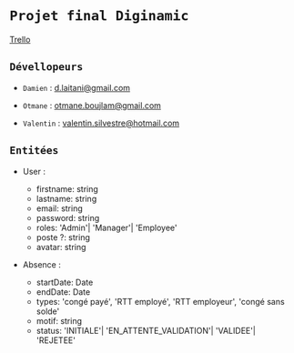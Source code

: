 # `Projet final Diginamic`

[Trello](https://trello.com/b/n3ftyVDE/projet-final)

## `Dévellopeurs`

-   `Damien` : d.laitani@gmail.com

-   `Otmane` : otmane.boujlam@gmail.com

-   `Valentin` : valentin.silvestre@hotmail.com


## `Entitées`

- User :
  - firstname: string
  - lastname: string
  - email: string
  - password: string
  - roles: 'Admin'| 'Manager'| 'Employee'
  - poste ?: string
  - avatar: string

- Absence :
  - startDate: Date
  - endDate: Date
  - types: 'congé payé', 'RTT employé', 'RTT employeur', 'congé sans solde'
  - motif: string
  - status: 'INITIALE'| 'EN_ATTENTE_VALIDATION'| 'VALIDEE'| 'REJETEE'
